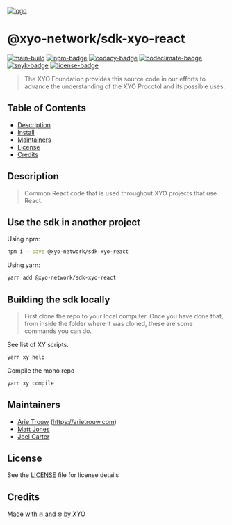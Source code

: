 [![logo][]][logo-link]

# @xyo-network/sdk-xyo-react

[![main-build][]][main-build-link]
[![npm-badge][]][npm-link]
[![codacy-badge][]][codacy-link]
[![codeclimate-badge][]][codeclimate-link]
[![snyk-badge][]][snyk-link]
[![license-badge][]][license-link]

> The XYO Foundation provides this source code in our efforts to
> advance the understanding of the XYO Procotol and its possible uses.

## Table of Contents

-   [Description](#description)
-   [Install](#install)
-   [Maintainers](#maintainers)
-   [License](#license)
-   [Credits](#credits)

## Description

> Common React code that is used throughout XYO projects that use React.

## Use the sdk in another project

Using npm:

```sh
npm i --save @xyo-network/sdk-xyo-react
```

Using yarn:

```sh
yarn add @xyo-network/sdk-xyo-react
```

## Building the sdk locally

> First clone the repo to your local computer.  Once you have done that, from
> inside the folder where it was cloned, these are some commands you can do.

See list of XY scripts.

```sh
yarn xy help
```

Compile the mono repo

```sh
yarn xy compile
```

## Maintainers

-   [Arie Trouw](https://github.com/arietrouw) (https://arietrouw.com)
-   [Matt Jones](https://github.com/jonesmac)
-   [Joel Carter](https://github.com/JoelBCarter)

## License

See the [LICENSE](https://raw.githubusercontent.com/XYOracleNetwork/sdk-xyo-react-js/main/LICENSE)
file for license details

## Credits

[Made with 🔥 and ❄️ by XYO](https://xyo.network)

[logo]: https://cdn.xy.company/img/brand/XYO_full_colored.png
[logo-link]: https://xyo.network

[main-build]: https://github.com/XYOracleNetwork/sdk-xyo-react-js/actions/workflows/build.yml/badge.svg
[main-build-link]: https://github.com/XYOracleNetwork/sdk-xyo-react-js/actions/workflows/build.yml

[npm-badge]: https://img.shields.io/npm/v/@xyo-network/sdk-xyo-react.svg
[npm-link]: https://www.npmjs.com/package/@xyo-network/sdk-xyo-react

[codacy-badge]: https://app.codacy.com/project/badge/Grade/0c82dd3b33c3494886a30b1c4ff5a8c0
[codacy-link]: https://www.codacy.com/gh/XYOracleNetwork/sdk-xyo-react-js/dashboard?utm_source=github.com&utm_medium=referral&utm_content=XYOracleNetwork/sdk-xyo-react-js&utm_campaign=Badge_Grade

[codeclimate-badge]: https://api.codeclimate.com/v1/badges/3d9b970fc814bbdd7d8f/maintainability
[codeclimate-link]: https://codeclimate.com/github/XYOracleNetwork/sdk-xyo-react-js/maintainability

[snyk-badge]: https://snyk.io/test/github/XYOracleNetwork/sdk-xyo-react-js/badge.svg?targetFile=package.json
[snyk-link]: https://snyk.io/test/github/XYOracleNetwork/sdk-xyo-react-js?targetFile=package.json

[license-badge]: https://img.shields.io/github/license/XYOracleNetwork/sdk-xyo-react-js
[license-link]: https://github.com/XYOracleNetwork/sdk-xyo-react-js/blob/main/LICENSE

[arietrouw-link]: https://github.com/XYOracleNetwork/sdk-xyo-react-js/blob/main/LICENSE
